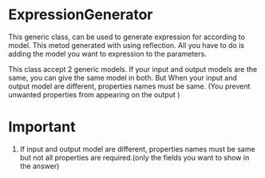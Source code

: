 # ExpressionGenerator
This generic class, can be used to generate expression for according to model. 
This metod generated with using reflection. All you have to do is adding the model you want to expression to the parameters.

This class accept 2 generic models. If your input and output models are the same, you can give the same model in both. But When your input and output model are different,  properties names must be same. (You prevent unwanted properties from appearing on the output )


# Important
1) If input and output model are different, properties names must be same but not all properties are required.(only the fields you want to show in the answer)
